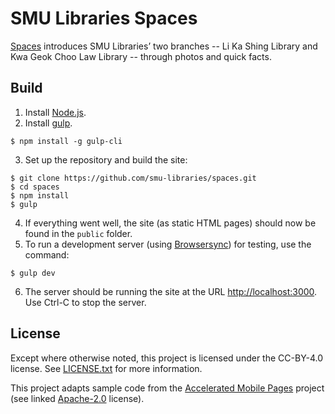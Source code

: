 # SMU Libraries Spaces

[Spaces](https://library.smu.edu.sg/spaces) introduces SMU Libraries’ two branches -- Li Ka Shing Library and Kwa Geok Choo Law Library -- through photos and quick facts.

## Build

1. Install [Node.js](https://nodejs.org).
2. Install [gulp](https://gulpjs.com).

  ```
  $ npm install -g gulp-cli
  ```

3. Set up the repository and build the site:

  ```
  $ git clone https://github.com/smu-libraries/spaces.git
  $ cd spaces
  $ npm install
  $ gulp
  ```

4. If everything went well, the site (as static HTML pages) should now be found in the `public` folder.
5. To run a development server (using [Browsersync](https://www.browsersync.io)) for testing, use the command:

  ```
  $ gulp dev
  ```

6. The server should be running the site at the URL [http://localhost:3000](http://localhost:3000). Use Ctrl-C to stop the server.

## License

Except where otherwise noted, this project is licensed under the CC-BY-4.0 license. See [LICENSE.txt](LICENSE.txt) for more information.

This project adapts sample code from the [Accelerated Mobile Pages](https://www.ampproject.org) project (see linked [Apache-2.0](https://github.com/ampproject/amphtml/blob/master/LICENSE) license).
